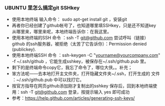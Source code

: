 ### UBUNTU 里怎么搞定git SSHkey
-  使用本地终端 输入命令： sudo apt-get install git ，安装git
- 再者你已经创建了github帐号了，也知道哪里填SSHkey，只是还不知道key从哪里来，哪里来呢，本地终端告诉你：在我这里。
- 使用本地终端的SSH 命令 ：ssh -T git@github.com 尝试呼叫（链接） github 的ssh服务器，被拒绝（太苦了它告诉你）：Permission denied (publickey).
- 使用本地终端SSH 命令 ：ssh-keygen -C "yourname@yourcompany.com" -f ~/.ssh/github ，它能生成sshkey，被保存在~/.ssh/github.pub 里。
- 剩下的是终端命令copy它，我忘了命令了，哪位大侠。。补充；
- 笨方法呢——去本地打开主文件夹，打开隐藏文件夹~/.ssh，打开生成的 文件 ：~/.ssh/github.pub 中可以找打它。
- 按官方指导在网页github添加刚才复制出的sshkey 保存后，回到本地终端使用：ssh -T git@github.com 登录，按提示输入 yes 即可成功
- 参考：https://help.github.com/articles/generating-ssh-keys/